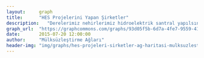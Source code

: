 ```yaml
---
layout:     graph
title:      "HES Projelerini Yapan Şirketler"
description:   "Derelerimiz nehirlerimiz hidroelektrik santral yapılsın diye hangi şirketlere verilmekte"
graph_url:  "https://graphcommons.com/graphs/93d05f5b-6d7a-4fe7-9559-4177d67092e7"
date:       2015-07-20 12:00:00
author:     "Mülksüzleştirme Ağları"
header-img: "img/graphs/hes-projeleri-sirketler-ag-haritasi-mulksuzlestirme-graphcommons.jpg"
---
```

